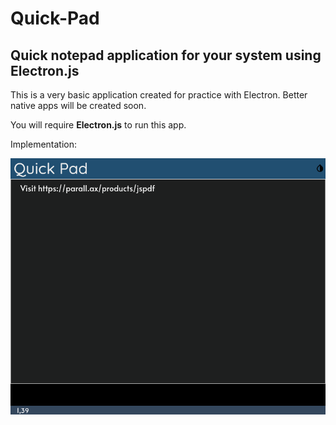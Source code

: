 Quick-Pad
=
## Quick notepad application for your system using **Electron.js**

This is a very basic application created for practice with Electron.
Better native apps will be created soon.

You will require **Electron.js** to run this app.

Implementation:

<p align="center">
  <img src="https://raw.githubusercontent.com/datmemerboi/Quick-Pad/master/Working.png">
</p>

